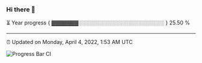 ### Hi there 👋

⏳ Year progress { ▓▓▓▓▓▓▓░░░░░░░░░░░░░░░░░░░░░░░ } 25.50 %

---

⏰ Updated on Monday, April 4, 2022, 1:53 AM UTC

![Progress Bar CI](https://github.com/arthurbuhl/arthurbuhl/workflows/Progress%20Bar%20CI/badge.svg)
